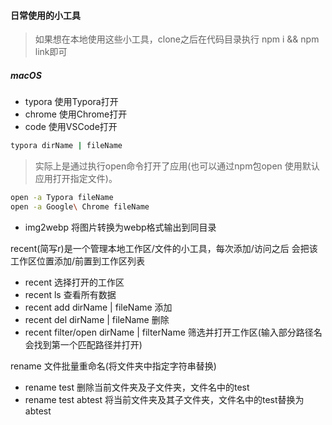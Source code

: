 #### 日常使用的小工具
> 如果想在本地使用这些小工具，clone之后在代码目录执行 npm i && npm link即可
##### macOS

- typora 使用Typora打开
- chrome 使用Chrome打开
- code 使用VSCode打开

```bash
typora dirName | fileName
```
>实际上是通过执行open命令打开了应用(也可以通过npm包open 使用默认应用打开指定文件)。
```bash
open -a Typora fileName
open -a Google\ Chrome fileName
```

- img2webp 将图片转换为webp格式输出到同目录

recent(简写r)是一个管理本地工作区/文件的小工具，每次添加/访问之后 会把该工作区位置添加/前置到工作区列表
- recent 选择打开的工作区
- recent ls 查看所有数据
- recent add dirName | fileName 添加
- recent del dirName | fileName 删除
- recent filter/open dirName | filterName 筛选并打开工作区(输入部分路径名会找到第一个匹配路径并打开)

rename 文件批量重命名(将文件夹中指定字符串替换)
- rename test 删除当前文件夹及子文件夹，文件名中的test
- rename test abtest 将当前文件夹及其子文件夹，文件名中的test替换为abtest

